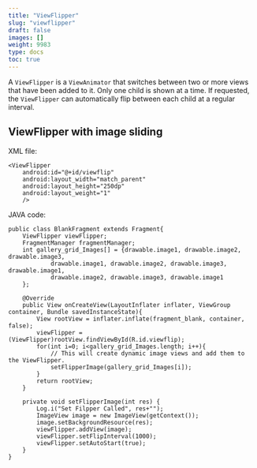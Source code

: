 ```yaml
---
title: "ViewFlipper"
slug: "viewflipper"
draft: false
images: []
weight: 9983
type: docs
toc: true
---
```


A `ViewFlipper` is a `ViewAnimator` that switches between two or more views that have been added to it. Only one child is shown at a time. If requested, the `ViewFlipper` can automatically flip between each child at a regular interval.

## ViewFlipper with image sliding
XML file:

    <ViewFlipper
        android:id="@+id/viewflip"
        android:layout_width="match_parent"
        android:layout_height="250dp"
        android:layout_weight="1"
        />

JAVA code:

    public class BlankFragment extends Fragment{
        ViewFlipper viewFlipper;
        FragmentManager fragmentManager;
        int gallery_grid_Images[] = {drawable.image1, drawable.image2, drawable.image3,
                drawable.image1, drawable.image2, drawable.image3, drawable.image1,
                drawable.image2, drawable.image3, drawable.image1
        };

        @Override
        public View onCreateView(LayoutInflater inflater, ViewGroup container, Bundle savedInstanceState){
            View rootView = inflater.inflate(fragment_blank, container, false);
            viewFlipper = (ViewFlipper)rootView.findViewById(R.id.viewflip);
            for(int i=0; i<gallery_grid_Images.length; i++){
                // This will create dynamic image views and add them to the ViewFlipper.
                setFlipperImage(gallery_grid_Images[i]);
            }
            return rootView;
        }

        private void setFlipperImage(int res) {
            Log.i("Set Filpper Called", res+"");
            ImageView image = new ImageView(getContext());
            image.setBackgroundResource(res);
            viewFlipper.addView(image);
            viewFlipper.setFlipInterval(1000);
            viewFlipper.setAutoStart(true);
        }
    }

